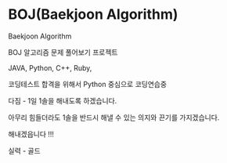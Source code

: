# BOJ(Baekjoon Algorithm)
Baekjoon Algorithm 

BOJ 알고리즘 문제 풀어보기 프로젝트

JAVA, Python, C++, Ruby,

코딩테스트 합격을 위해서 Python 중심으로 코딩연습중

다짐 - 1일 1솔을 해내도록 하겠습니다.

아무리 힘들더라도 1솔을 반드시 해낼 수 있는 의지와 끈기를 가지겠습니다. 

해내겠읍니다 !!! 

실력 - 골드
